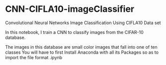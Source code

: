 # CNN-CIFLA10-imageClassifier
Convolutional Neural Networks Image Classification Using CIFLA10 Data set


In this notebook, I train a CNN to classify images from the CIFAR-10 database.

The images in this database are small color images that fall into one of ten classes
You will have to first Install Anaconda with all its Packages so as to import the file format .ipynb
